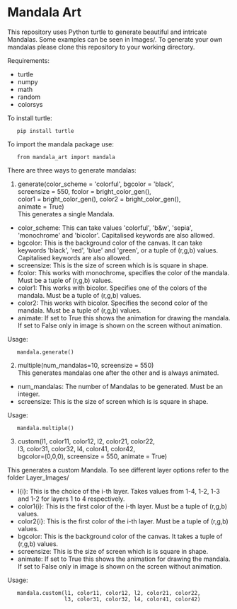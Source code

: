 # Mandala Art

This repository uses Python turtle to generate beautiful and intricate Mandalas. Some examples can be seen in Images/. To generate your own mandalas please clone this repository to your working directory. 

Requirements:
* turtle
* numpy
* math
* random
* colorsys

To install turtle:
       
       pip install turtle

To import the mandala package use:
       
       from mandala_art import mandala

There are three ways to generate mandalas:

1. generate(color_scheme = 'colorful', bgcolor = 'black',<br>
             screensize = 550, fcolor = bright_color_gen(),<br>
             color1 = bright_color_gen(), color2 = bright_color_gen(),<br>
             animate = True)<br>
This generates a single Mandala.
             
* color_scheme: This can take values 'colorful', 'b&w', 'sepia', 'monochrome' and 'bicolor'. Capitalised keywords are also allowed.
* bgcolor: This is the background color of the canvas. It can take keywords 'black', 'red', 'blue' and 'green', or a tuple of (r,g,b) values.  Capitalised keywords are also allowed.
* screensize: This is the size of screen which is is square in shape.
* fcolor: This works with monochrome, specifies the color of the mandala. Must be a tuple of (r,g,b) values.
* color1: This works with bicolor. Specifies one of the colors of the mandala. Must be a tuple of (r,g,b) values.
* color2: This works with bicolor. Specifies the second color of the mandala. Must be a tuple of (r,g,b) values.
* animate: If set to True this shows the animation for drawing the mandala. If set to False only in image is shown on the screen without animation.

Usage:

       mandala.generate()


2. multiple(num_mandalas=10, screensize = 550)<br>
This generates mandalas one after the other and is always animated.

* num_mandalas: The number of Mandalas to be generated. Must be an integer.
* screensize: This is the size of screen which is is square in shape.
             
             
Usage:

       mandala.multiple()
              
              
3. custom(l1, color11, color12, l2, color21, color22,<br>
           l3, color31, color32, l4, color41, color42,<br>
           bgcolor=(0,0,0), screensize = 550, animate = True)<br>
           
 This generates a custom Mandala. To see different layer options refer to the folder Layer_Images/
           
* l{i}: This is the choice of the i-th layer. Takes values from 1-4, 1-2, 1-3 and 1-2 for layers 1 to 4 respectively.
* color1{i}: This is the first color of the i-th layer. Must be a tuple of (r,g,b) values.
* color2{i}: This is the first color of the i-th layer. Must be a tuple of (r,g,b) values.
* bgcolor: This is the background color of the canvas. It takes a tuple of (r,g,b) values.
* screensize: This is the size of screen which is is square in shape.
* animate: If set to True this shows the animation for drawing the mandala. If set to False only in image is shown on the screen without animation.

Usage:

       mandala.custom(l1, color11, color12, l2, color21, color22,
                      l3, color31, color32, l4, color41, color42)
